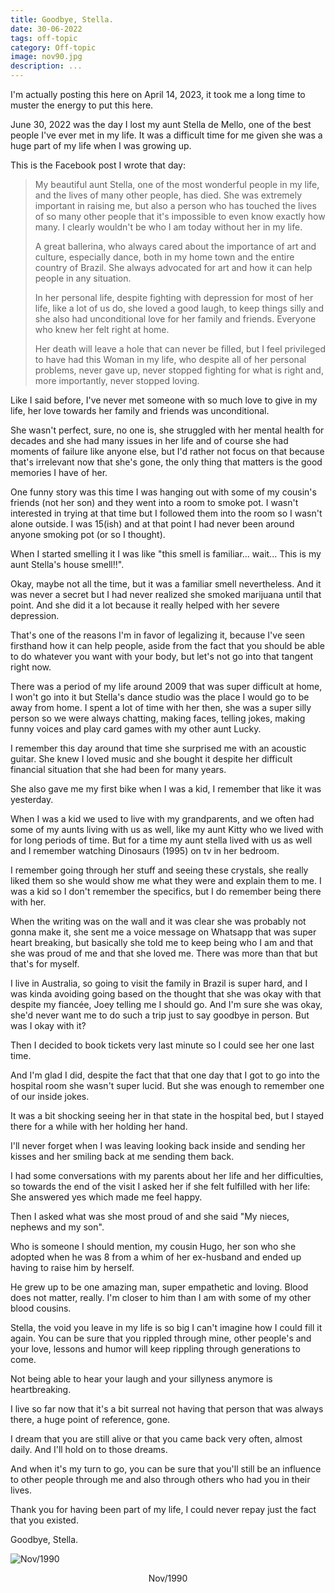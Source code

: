 ```yaml
---
title: Goodbye, Stella.
date: 30-06-2022
tags: off-topic
category: Off-topic
image: nov90.jpg
description: ...
---
```


I'm actually posting this here on April 14, 2023, it took me a long time to muster the energy to put this here.

June 30, 2022 was the day I lost my aunt Stella de Mello, one of the best people I've ever met in my life. It was a difficult time for me given she was a huge part of my life when I was growing up.

This is the Facebook post I wrote that day:

> My beautiful aunt Stella, one of the most wonderful people in my life, and the lives of many other people, has died.
> She was extremely important in raising me, but also a person who has touched the lives of so many other people that it's impossible to even know exactly how many. I clearly wouldn't be who I am today without her in my life.
>
> A great ballerina, who always cared about the importance of art and culture, especially dance, both in my home town and the entire country of Brazil. She always advocated for art and how it can help people in any situation.
>
> In her personal life, despite fighting with depression for most of her life, like a lot of us do, she loved a good laugh, to keep things silly and she also had unconditional love for her family and friends. Everyone who knew her felt right at home.
>
> Her death will leave a hole that can never be filled, but I feel privileged to have had this Woman in my life, who despite all of her personal problems, never gave up, never stopped fighting for what is right and, more importantly, never stopped loving.

Like I said before, I've never met someone with so much love to give in my life, her love towards her family and friends was unconditional.

She wasn't perfect, sure, no one is, she struggled with her mental health for decades and she had many issues in her life and of course she had moments of failure like anyone else, but I'd rather not focus on that because that's irrelevant now that she's gone, the only thing that matters is the good memories I have of her.

One funny story was this time I was hanging out with some of my cousin's friends (not her son) and they went into a room to smoke pot. I wasn't interested in trying at that time but I followed them into the room so I wasn't alone outside. I was 15(ish) and at that point I had never been around anyone smoking pot (or so I thought).

When I started smelling it I was like "this smell is familiar... wait... This is my aunt Stella's house smell!!".

Okay, maybe not all the time, but it was a familiar smell nevertheless. And it was never a secret but I had never realized she smoked marijuana until that point. And she did it a lot because it really helped with her severe depression.

That's one of the reasons I'm in favor of legalizing it, because I've seen firsthand how it can help people, aside from the fact that you should be able to do whatever you want with your body, but let's not go into that tangent right now.

There was a period of my life around 2009 that was super difficult at home, I won't go into it but Stella's dance studio was the place I would go to be away from home. I spent a lot of time with her then, she was a super silly person so we were always chatting, making faces, telling jokes, making funny voices and play card games with my other aunt Lucky.

I remember this day around that time she surprised me with an acoustic guitar. She knew I loved music and she bought it despite her difficult financial situation that she had been for many years.

She also gave me my first bike when I was a kid, I remember that like it was yesterday.

When I was a kid we used to live with my grandparents, and we often had some of my aunts living with us as well, like my aunt Kitty who we lived with for long periods of time. But for a time my aunt stella lived with us as well and I remember watching Dinosaurs (1995) on tv in her bedroom.

I remember going through her stuff and seeing these crystals, she really liked them so she would show me what they were and explain them to me. I was a kid so I don't remember the specifics, but I do remember being there with her.

When the writing was on the wall and it was clear she was probably not gonna make it, she sent me a voice message on Whatsapp that was super heart breaking, but basically she told me to keep being who I am and that she was proud of me and that she loved me. There was more than that but that's for myself.

I live in Australia, so going to visit the family in Brazil is super hard, and I was kinda avoiding going based on the thought that she was okay with that despite my fiancée, Joey telling me I should go. And I'm sure she was okay, she'd never want me to do such a trip just to say goodbye in person. But was I okay with it?

Then I decided to book tickets very last minute so I could see her one last time.

And I'm glad I did, despite the fact that that one day that I got to go into the hospital room she wasn't super lucid. But she was enough to remember one of our inside jokes.

It was a bit shocking seeing her in that state in the hospital bed, but I stayed there for a while with her holding her hand.

I'll never forget when I was leaving looking back inside and sending her kisses and her smiling back at me sending them back.

I had some conversations with my parents about her life and her difficulties, so towards the end of the visit I asked her if she felt fulfilled with her life: She answered yes which made me feel happy.

Then I asked what was she most proud of and she said "My nieces, nephews and my son".

Who is someone I should mention, my cousin Hugo, her son who she adopted when he was 8 from a whim of her ex-husband and ended up having to raise him by herself.

He grew up to be one amazing man, super empathetic and loving. Blood does not matter, really. I'm closer to him than I am with some of my other blood cousins.

Stella, the void you leave in my life is so big I can't imagine how I could fill it again. You can be sure that you rippled through mine, other people's and your love, lessons and humor will keep rippling through generations to come.

Not being able to hear your laugh and your sillyness anymore is heartbreaking.

I live so far now that it's a bit surreal not having that person that was always there, a huge point of reference, gone.

I dream that you are still alive or that you came back very often, almost daily. And I'll hold on to those dreams.

And when it's my turn to go, you can be sure that you'll still be an influence to other people through me and also through others who had you in their lives.

Thank you for having been part of my life, I could never repay just the fact that you existed.

Goodbye, Stella.

![Nov/1990](/contents/posts/30-06-2022-goodbye-stella/nov90.jpg)
<br>

<center>Nov/1990</center>
